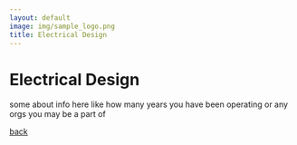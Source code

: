 ```yaml
---
layout: default
image: img/sample_logo.png
title: Electrical Design
---
```


# Electrical Design

some about info here like how many years you have been operating or any orgs you may be a part of


[back](./)